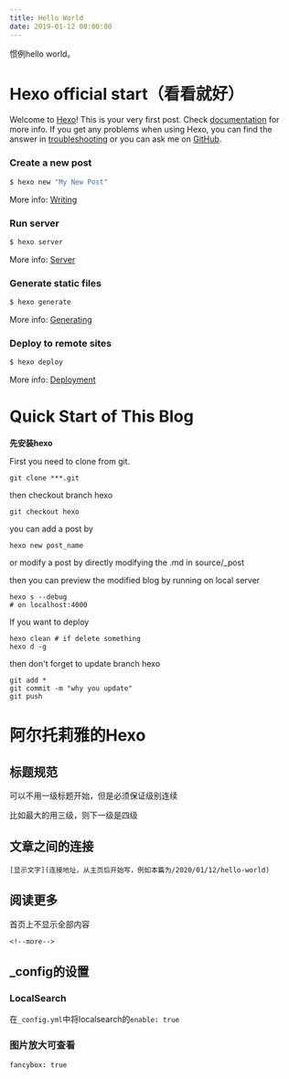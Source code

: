 ```yaml
---
title: Hello World
date: 2019-01-12 00:00:00
---
```

惯例hello world。

<!--more-->

# Hexo official start（看看就好）

Welcome to [Hexo](https://hexo.io/)! This is your very first post. Check [documentation](https://hexo.io/docs/) for more info. If you get any problems when using Hexo, you can find the answer in [troubleshooting](https://hexo.io/docs/troubleshooting.html) or you can ask me on [GitHub](https://github.com/hexojs/hexo/issues).

### Create a new post

``` bash
$ hexo new "My New Post"
```

More info: [Writing](https://hexo.io/docs/writing.html)

### Run server

``` bash
$ hexo server
```

More info: [Server](https://hexo.io/docs/server.html)

### Generate static files

``` bash
$ hexo generate
```

More info: [Generating](https://hexo.io/docs/generating.html)

### Deploy to remote sites

``` bash
$ hexo deploy
```

More info: [Deployment](https://hexo.io/docs/one-command-deployment.html)

# Quick Start of This Blog

**先安装hexo**

First you need to clone from git.

```
git clone ***.git
```

then checkout branch hexo

```
git checkout hexo
```

you can add a post by

```
hexo new post_name
```

or modify a post by directly modifying the .md in source/_post

then you can preview the modified blog by running on local server

```
hexo s --debug
# on localhost:4000
```

If you want to deploy

```
hexo clean # if delete something
hexo d -g
```

then don't forget to update branch hexo 

```
git add *
git commit -m "why you update"
git push
```

# 阿尔托莉雅的Hexo

## 标题规范

可以不用一级标题开始，但是必须保证级别连续

比如最大的用三级，则下一级是四级

##  文章之间的连接

```
[显示文字](连接地址，从主页后开始写，例如本篇为/2020/01/12/hello-world)
```

## 阅读更多

首页上不显示全部内容

`<!--more-->`

## _config的设置

### LocalSearch

在`_config.yml`中将localsearch的`enable: true`

### 图片放大可查看

`fancybox: true`